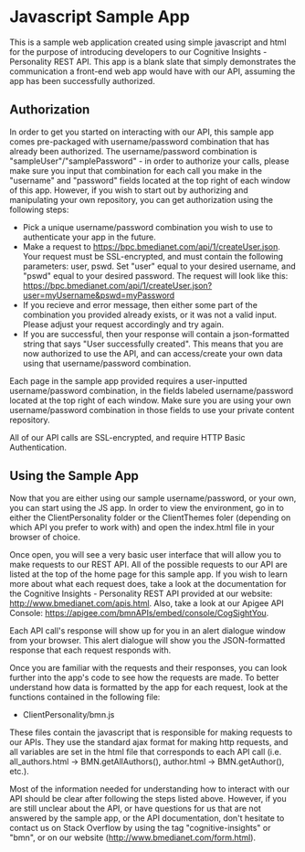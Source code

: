 Javascript Sample App
=====================

This is a sample web application created using simple javascript and html for the purpose of introducing developers to our Cognitive Insights - Personality REST API. This app is a blank slate that simply demonstrates the communication a front-end web app would have with our API, assuming the app has been successfully authorized. 

Authorization
---------------------

In order to get you started on interacting with our API, this sample app comes pre-packaged with username/password combination that has already been authorized. The username/password combination is "sampleUser"/"samplePassword" - in order to authorize your calls, please make sure you input that combination for each call you make in the "username" and "password" fields located at the top right of each window of this app. However, if you wish to start out by authorizing and manipulating your own repository, you can get authorization using the following steps:

* Pick a unique username/password combination you wish to use to authenticate your app in the future. 
* Make a request to https://bpc.bmedianet.com/api/1/createUser.json. Your request must be SSL-encrypted, and must contain the following parameters: user, pswd. Set "user" equal to your desired username, and "pswd" equal to your desired password. The request will look like this:
	https://bpc.bmedianet.com/api/1/createUser.json?user=myUsername&pswd=myPassword
* If you recieve and error message, then either some part of the combination you provided already exists, or it was not a valid input. Please adjust your request accordingly and try again.
* If you are successful, then your response will contain a json-formatted string that says "User successfully created". This means that you are now authorized to use the API, and can access/create your own data using that username/password combination.

Each page in the sample app provided requires a user-inputted username/password combination, in the fields labeled username/password located at the top right of each window. Make sure you are using your own username/password combination in those fields to use your private content repository.

All of our API calls are SSL-encrypted, and require HTTP Basic Authentication.

Using the Sample App
----------------------

Now that you are either using our sample username/password, or your own, you can start using the JS app. In order to view the environment, go in to either the ClientPersonality folder or the ClientThemes foler (depending on which API you prefer to work with) and open the index.html file in your browser of choice.

Once open, you will see a very basic user interface that will allow you to make requests to our REST API. All of the possible requests to our API are listed at the top of the home page for this sample app. If you wish to learn more about what each request does, take a look at the documentation for the Cognitive Insights - Personality REST API provided at our website: http://www.bmedianet.com/apis.html. Also, take a look at our Apigee API Console: https://apigee.com/bmnAPIs/embed/console/CogSightYou.

Each API call's response will show up for you in an alert dialogue window from your browser. This alert dialogue will show you the JSON-formatted response that each request responds with. 

Once you are familiar with the requests and their responses, you can look further into the app's code to see how the requests are made. To better understand how data is formatted by the app for each request, look at the functions contained in the following file:

* ClientPersonality/bmn.js

These files contain the javascript that is responsible for making requests to our APIs. They use the standard ajax format for making http requests, and all variables are set in the html file that corresponds to each API call (i.e. all_authors.html -> BMN.getAllAuthors(), author.html -> BMN.getAuthor(), etc.).

Most of the information needed for understanding how to interact with our API should be clear after following the steps listed above. However, if you are still unclear about the API, or have questions for us that are not answered by the sample app, or the API documentation, don't hesitate to contact us on Stack Overflow by using the tag "cognitive-insights" or "bmn", or on our website (http://www.bmedianet.com/form.html).
